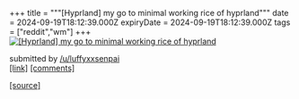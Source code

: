 +++
title = """[Hyprland] my go to minimal working rice of hyprland"""
date = 2024-09-19T18:12:39.000Z
expiryDate = 2024-09-19T18:12:39.000Z
tags = ["reddit","wm"]
+++
[![[Hyprland] my go to minimal working rice of hyprland](https://external-preview.redd.it/bmEyaGd4d2YydHBkMR9lXy9WnXe3wLGrTn7uic7y53-UacgSp_JtYGdMlakm.png?width=640&crop=smart&auto=webp&s=c5d3ebb0b49246d8dcd9dacda5c71d36b4d530d5 "[Hyprland] my go to minimal working rice of hyprland")](https://www.reddit.com/r/unixporn/comments/1fkrl4x/hyprland_my_go_to_minimal_working_rice_of_hyprland/)

submitted by [/u/luffyxxsenpai](https://www.reddit.com/user/luffyxxsenpai)  
[\[link\]](https://v.redd.it/9ytphvtf2tpd1) [\[comments\]](https://www.reddit.com/r/unixporn/comments/1fkrl4x/hyprland_my_go_to_minimal_working_rice_of_hyprland/)

[[source]](https://www.reddit.com/r/unixporn/comments/1fkrl4x/hyprland_my_go_to_minimal_working_rice_of_hyprland/)
